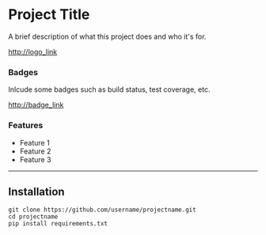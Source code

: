 # Project Title

A brief description of what this project does and who it's for.


<http://logo_link>

### Badges

Inlcude some badges such as build status, test coverage, etc.

<http://badge_link>

### Features

* Feature 1
* Feature 2
* Feature 3

----

## Installation


```
git clone https://github.com/username/projectname.git
cd projectname
pip install requirements.txt 
```

